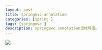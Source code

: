 ```yaml
---
layout: post
title: springmvc-annotation
categories: [spring ]
tags: [springmvc ]
description: springmvc annotation思维导图。
---
```

![](http://o9f52cbyk.bkt.clouddn.com/Spring%E6%B3%A8%E8%A7%A3.png)
